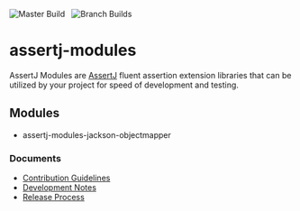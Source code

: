 ![Master Build](https://github.com/nfet/assertj-modules/workflows/Master%20Build/badge.svg) &nbsp;
![Branch Builds](https://github.com/nfet/assertj-modules/workflows/Branch%20Builds/badge.svg)

# assertj-modules

AssertJ Modules are [AssertJ](https://assertj.github.io/doc/) fluent 
assertion extension libraries that can be utilized by your project for 
speed of development and testing. 

## Modules

- assertj-modules-jackson-objectmapper

### Documents

- [Contribution Guidelines](docs/CONTRIBUTION.md)
- [Development Notes](docs/DEVELOP.md)
- [Release Process](docs/RELEASE.md)
